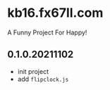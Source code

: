 # kb16.fx67ll.com
A Funny Project For Happy!

## 0.1.0.20211102  
* init project  
* add `flipclock.js`